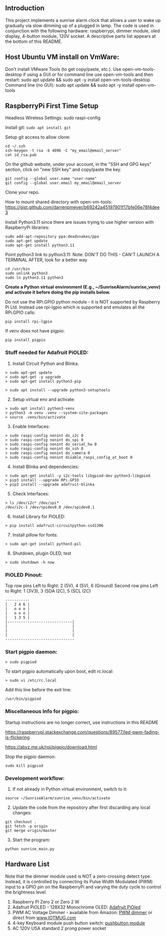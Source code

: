 ## Introduction
This project implements a sunrise alarm clock that allows a user to wake up gradually via slow dimming up of a plugged in lamp.
The code is used in conjunction with the following hardware: raspberrypi, dimmer module, oled display, 4-button module, 120V socket.  A descriptive parts list appears at the bottom of this README.

## Host Ubuntu VM install on VmWare:
Don't install VMware Tools (to get copy/paste, etc.). Use open-vm-tools-desktop if using a GUI or for command line use open-vm-tools and then restart:
sudo apt update && sudo apt -y install open-vm-tools-desktop
Command line (no GUI): sudo apt update && sudo apt -y install open-vm-tools

## RaspberryPi First Time Setup
Headless Wireless Settings:
sudo raspi-config

Install git:
```sudo apt install git```

Setup git access to allow clone:
```
cd ~/.ssh
ssh-keygen -t rsa -b 4096 -C "my_email@email_server"
cat id_rsa.pub
```
On the github website, under your account, in the "SSH and GPG keys" section, click on "new SSH key" and copy/paste the key.
```
git config --global user.name "user-name"
git config --global user.email my_email@email_server
```
Clone your repo.

How to mount shared directory with open-vm-tools:
https://gist.github.com/darrenpmeyer/b69242a45197901f17bfe06e78f4dee3

Install Python3.11 since there are issues trying to use higher version with RaspberryPi libraries:
```
sudo add-apt-repository ppa:deadsnakes/ppa
sudo apt-get update
sudo apt-get install python3.11
```

Point python3 link to python3.11:
Note: DON'T DO THIS - CAN'T LAUNCH A TERMINAL AFTER, look for a better way
```
cd /usr/bin
sudo unlink python3
sudo ln python3.11 python3
```
**Create a Python virtual environment (E.g., ~/SunriseAlarm/sunrise_venv) and activate it before doing the pip installs below.**

Do not use the RPi.GPIO python module - it is NOT supported by Raspberry Pi Ltd.
Instead use rpi-lgpio which is supported and emulates all the RPi.GPIO calls:
```
pip install rpi-lgpio
```
If venv does not have pigpio:
```
pip install pigpio
```

### Stuff needed for Adafruit PiOLED:

1. Install Circuit Python and Blinka:
```
> sudo apt-get update
> sudo apt-get -y upgrade
> sudo apt-get install python3-pip

> sudo apt install --upgrade python3-setuptools
```
2. Setup virtual env and activate:
```
> sudo apt install python3-venv
> python3 -m venv .venv --system-site-packages
> source .venv/bin/activate
```
3. Enable Interfaces:
```
> sudo raspi-config nonint do_i2c 0
> sudo raspi-config nonint do_spi 0
> sudo raspi-config nonint do_serial_hw 0
> sudo raspi-config nonint do_ssh 0
> sudo raspi-config nonint do_camera 0
> sudo raspi-config nonint disable_raspi_config_at_boot 0
```
4. Install Blinka and dependencies:
```
> sudo apt-get install -y i2c-tools libgpiod-dev python3-libgpiod
> pip3 install --upgrade RPi.GPIO
> pip3 install --upgrade adafruit-blinka
```
5. Check Interfaces:
```
> ls /dev/i2c* /dev/spi*
/dev/i2c-1 /dev/spidev0.0 /dev/spidev0.1
```
6. Install Library for PiOLED:
```
> pip install adafruit-circuitpython-ssd1306
```
7. Install pillow for fonts:
```
> sudo apt-get install python3-pil
```
8. Shutdown, plugin OLED, test
```
> sudo shutdown -h now
```

### PiOLED Pinout:
Top row pins Left to Right:
2 (5V), 4 (5V), 6 (Ground)
Second row pins Left to Right:
1 (3V3), 3 (SDA I2C), 5 (SCL I2C)
```
-----------
|   2 4 6 |
|   o o o |
|   o o o |
|   1 3 5 |
|-----------------------------|
|                             |
|                             |
|                             |
-------------------------------
```

### Start pigpio daemon:
```
> sudo pigpiod
```
To start pigpio automatically upon boot, edit rc.local:
```
> sudo vi /etc/rc.local
```
Add this line before the exit line:
```
/usr/bin/pigpiod
```

### Miscellaneous Info for pigpio:
Startup instructions are no longer correct, use instructions in this README

https://raspberrypi.stackexchange.com/questions/89577/led-pwm-fading-is-flickering

https://abyz.me.uk/rpi/pigpio/download.html

Stop the pigpio daemon:
```
sudo kill pigpiod
```

### Development workflow:
1. If not already in Python virtual environment, switch to it:
```
source ~/SunriseAlarm/sunrise_venv/bin/activate
```
2. Update the code from the repository after first discarding any local changes:
```
git checkout .
git fetch -p origin
git merge origin/master
```
3. Start the program:
```
python sunrise_main.py
```

## Hardware List
Note that the dimmer module used is NOT a zero-crossing detect type.  Instead, it is controlled by connecting its Pulse Width Modulated (PWM) input to a GPIO pin on the RaspberryPi and varying the duty cycle to control the brightness level.
1. Raspberry Pi Zero 2 or Zero 2 W
2. Adafruit PiOLED - 128X32 Monochrome OLED: [Adafruit PiOled](https://www.adafruit.com/product/3527)
3. PWM AC Voltage Dimmer - available from Amazon: [PWM dimmer](https://www.amazon.com/Light-Dimmer-Module-Arduino-Raspberry/dp/B06Y1DT1WP?pd_rd_w=vvctp&content-id=amzn1.sym.4af096b2-fb5d-43d2-a23c-ac48118349a2&pf_rd_p=4af096b2-fb5d-43d2-a23c-ac48118349a2&pf_rd_r=SND5D1CAYWRCNDGEEBTS&pd_rd_wg=tn9Gn&pd_rd_r=c463b44b-bfe3-47ac-ab67-65d962170773&pd_rd_i=B06Y1DT1WP&psc=1&ref_=pd_basp_d_rpt_ba_s_1_t) or direct from www.IOTMUG.com
4. 4-key Keyboard module push button switch: [pushbutton module](https://www.amazon.com/gp/product/B09WB1VD97/ref=ox_sc_act_title_1?smid=A1U1S78HE02JLU&psc=1)
5. AC 120V USA standard 2 prong power socket
